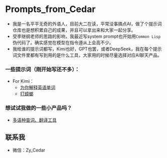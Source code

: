 # Prompts_from_Cedar

- 我是一名平平无奇的外语人，目前大二在读，平常没事搞点AI，做了个提示词仓库也是想积累自己的成果，并且可以拿出来和大家一起分享。
- 受李继纲老师的思路的影响，我最近写system prompt也开始用```Common Lisp```伪代码了。确实感觉在模型在指令遵从上会高不少。
- 我给谁的提示词都写，Kimi也好，GPT也罢，或者DeepSeek，我在每个提示词文件里都有写到用的是什么工具，大家用的时候尽量选择对应AI聊天产品。

### 一些提示词（刚开始写还不多）：
- For Kimi：
  - [为你解释英语单词](https://github.com/Cedar794/prompts_from_cedar/blob/main/english_words_explanation.txt)
  - [打蟑螂](https://github.com/Cedar794/prompts_from_cedar/blob/main/Kill_cockroaches.txt)

### 想试试我做的一些小产品吗？
- [多语种查词、翻译工具](yourgenapp.streamlit.app)
 
## 联系我
- 微信：Zy_Cedar
